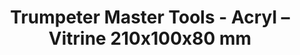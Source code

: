 ---
layout: product
title: "Trumpeter Master Tools - Acryl – Vitrine 210x100x80 mm"
price: "1500" 
desc: "Vitrina za makete"
img_path: "/assets/img/TRU09817.webp"
brand: "N/A"
available: true
special_offer: false
new: false
soon: true
cat: "070000"
subcat: "0N/A"
subsubcat: "0N/A"
sifra: "TRU09817"
popular: false
spec: false
---